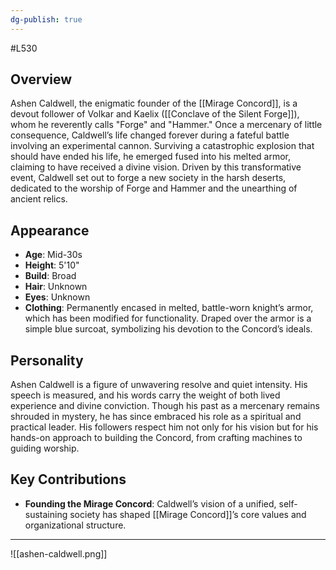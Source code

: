 ```yaml
---
dg-publish: true
---
```

#L530 
## Overview

Ashen Caldwell, the enigmatic founder of the [[Mirage Concord]], is a devout follower of Volkar and Kaelix ([[Conclave of the Silent Forge]]), whom he reverently calls "Forge" and "Hammer." Once a mercenary of little consequence, Caldwell’s life changed forever during a fateful battle involving an experimental cannon. Surviving a catastrophic explosion that should have ended his life, he emerged fused into his melted armor, claiming to have received a divine vision. Driven by this transformative event, Caldwell set out to forge a new society in the harsh deserts, dedicated to the worship of Forge and Hammer and the unearthing of ancient relics.

## Appearance

- **Age**: Mid-30s
- **Height**: 5'10"
- **Build**: Broad
- **Hair**: Unknown
- **Eyes**: Unknown
- **Clothing**: Permanently encased in melted, battle-worn knight’s armor, which has been modified for functionality. Draped over the armor is a simple blue surcoat, symbolizing his devotion to the Concord’s ideals.

## Personality

Ashen Caldwell is a figure of unwavering resolve and quiet intensity. His speech is measured, and his words carry the weight of both lived experience and divine conviction. Though his past as a mercenary remains shrouded in mystery, he has since embraced his role as a spiritual and practical leader. His followers respect him not only for his vision but for his hands-on approach to building the Concord, from crafting machines to guiding worship.

## Key Contributions

- **Founding the Mirage Concord**: Caldwell’s vision of a unified, self-sustaining society has shaped [[Mirage Concord]]’s core values and organizational structure.

---

![[ashen-caldwell.png]]